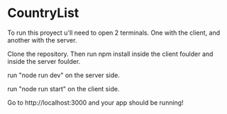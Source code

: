 # CountryList
To run this proyect u'll need to open 2 terminals. One with the client, and another with the server.

Clone the repository. Then run npm install inside the client foulder and inside the server foulder.

run "node run dev" on the server side.

run "node run start" on the client side.

Go to http://localhost:3000 and your app should be running!